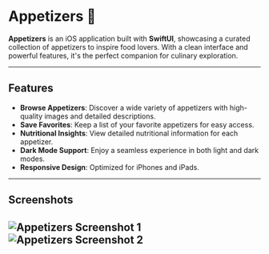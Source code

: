 # Appetizers 🍴

**Appetizers** is an iOS application built with **SwiftUI**, showcasing a curated collection of appetizers to inspire food lovers. With a clean interface and powerful features, it's the perfect companion for culinary exploration.

---
## Features

- **Browse Appetizers**: Discover a wide variety of appetizers with high-quality images and detailed descriptions.
- **Save Favorites**: Keep a list of your favorite appetizers for easy access.
- **Nutritional Insights**: View detailed nutritional information for each appetizer.
- **Dark Mode Support**: Enjoy a seamless experience in both light and dark modes.
- **Responsive Design**: Optimized for iPhones and iPads.

---

## Screenshots

![Appetizers Screenshot 1](path/to/screenshot1.png)
![Appetizers Screenshot 2](path/to/screenshot2.png)
---

